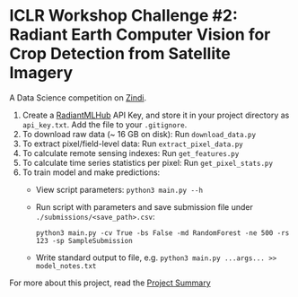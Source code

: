 # ICLR Workshop Challenge #2: Radiant Earth Computer Vision for Crop Detection from Satellite Imagery

A Data Science competition on [Zindi](https://zindi.africa/competitions/iclr-workshop-challenge-2-radiant-earth-computer-vision-for-crop-recognition).

1. Create a [RadiantMLHub](https://mlhub.earth/index.html#home) API Key, and store it in your project directory as `api_key.txt`. Add the file to your `.gitignore`.
2. To download raw data (~ 16 GB on disk): Run `download_data.py`
3. To extract pixel/field-level data: Run `extract_pixel_data.py`
4. To calculate remote sensing indexes: Run `get_features.py`
5. To calculate time series statistics per pixel: Run `get_pixel_stats.py`
6. To train model and make predictions:
    - View script parameters: `python3 main.py --h`
    - Run script with parameters and save submission file under `./submissions/<save_path>.csv`:

        ```python3 main.py -cv True -bs False -md RandomForest -ne 500 -rs 123 -sp SampleSubmission```

    - Write standard output to file, e.g. `python3 main.py ...args... >> model_notes.txt`

For more about this project, read the [Project Summary](https://github.com/cameronbronstein/iclr-crop-detection/tree/master/Project%20Summary)
